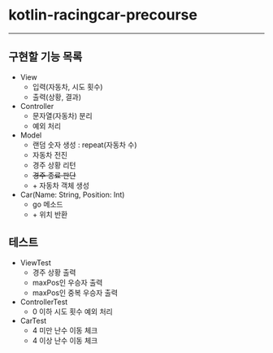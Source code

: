 # kotlin-racingcar-precourse

---

## 구현할 기능 목록
- View
  - 입력(자동차, 시도 횟수)
  - 출력(상황, 결과)
- Controller
  - 문자열(자동차) 분리
  - 예외 처리
- Model
  - 랜덤 숫자 생성 : repeat(자동차 수)
  - 자동차 전진
  - 경주 상황 리턴
  - ~~경주 종료 판단~~
  - \+ 자동차 객체 생성
- Car(Name: String, Position: Int)
  - go 메소드
  - \+ 위치 반환

## 테스트
- ViewTest
  - 경주 상황 출력
  - maxPos인 우승자 출력
  - maxPos인 중복 우승자 출력
- ControllerTest
  - 0 이하 시도 횟수 예외 처리
- CarTest
  - 4 미만 난수 이동 체크
  - 4 이상 난수 이동 체크
